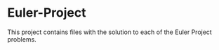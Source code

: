 # Euler-Project
This project contains files with the solution to each of the Euler Project problems.
